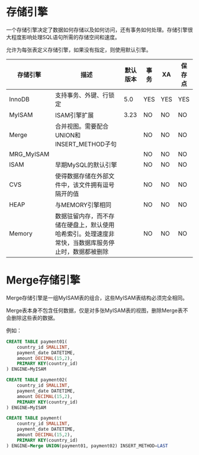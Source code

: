 # 存储引擎

一个存储引擎决定了数据如何存储以及如何访问，还有事务如何处理。存储引擎很大程度影响处理SQL语句所需的存储空间和速度。

允许为每张表定义存储引擎，如果没有指定，则使用默认引擎。

| 存储引擎 | 描述 | 默认版本 | 事务 | XA | 保存点 |
|---|---|---|---|---|---|
| InnoDB | 支持事务、外键、行锁定 | 5.0 | YES | YES | YES |
| MyISAM | ISAM引擎扩展 | 3.23 | NO | NO | NO |
| Merge | 合并视图。需要配合UNION和INSERT_METHOD子句 |  | NO | NO | NO |
| MRG_MyISAM |  |  | NO | NO | NO |
| ISAM | 早期MySQL的默认引擎 |  | NO | NO | NO |
| CVS | 使得数据存储在外部文件中，该文件拥有逗号隔开的值 | | NO | NO | NO |
| HEAP | 与MEMORY引擎相同 |  | NO | NO | NO |
| Memory | 数据驻留内存，而不存储在硬盘上，默认使用哈希索引。处理速度非常快，当数据库服务停止时，数据都被删除 |  | NO | NO | NO |

# Merge存储引擎
Merge存储引擎是一组MyISAM表的组合，这些MyISAM表结构必须完全相同。

Merge表本身不包含任何数据，仅是对多张MyISAM表的视图，删除Merge表不会删除这些表的数据。

例如：

``` SQL
CREATE TABLE payment01(
	country_id SMALLINT,
	payment_date DATETIME,
	amount DECIMAL(15,2),
	PRIMARY KEY(country_id)
) ENGINE=MyISAM

CREATE TABLE payment02(
	country_id SMALLINT,
	payment_date DATETIME,
	amount DECIMAL(15,2),
	PRIMARY KEY(country_id)
) ENGINE=MyISAM

CREATE TABLE payment(
	country_id SMALLINT,
	payment_date DATETIME,
	amount DECIMAL(15,2),
	PRIMARY KEY(country_id)
) ENGINE=Merge UNION(payment01, payment02) INSERT_METHOD=LAST
```